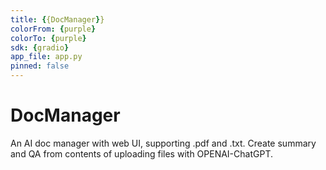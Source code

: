 ```yaml
---
title: {{DocManager}}
colorFrom: {purple}
colorTo: {purple}
sdk: {gradio}
app_file: app.py
pinned: false
---
```


# DocManager
An AI doc manager with web UI, supporting .pdf and .txt.
Create summary and QA from contents of uploading files with OPENAI-ChatGPT.